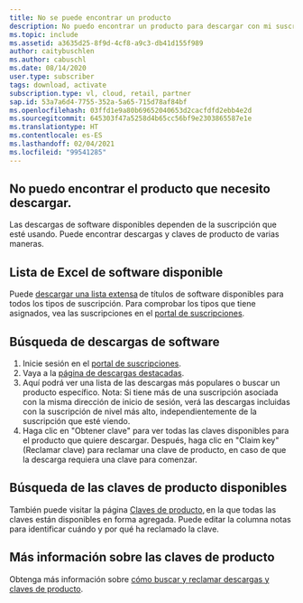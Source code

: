 ```yaml
---
title: No se puede encontrar un producto
description: No puedo encontrar un producto para descargar con mi suscripción de Visual Studio.
ms.topic: include
ms.assetid: a3635d25-8f9d-4cf8-a9c3-db41d155f989
author: caitybuschlen
ms.author: cabuschl
ms.date: 08/14/2020
user.type: subscriber
tags: download, activate
subscription.type: vl, cloud, retail, partner
sap.id: 53a7a6d4-7755-352a-5a65-715d78af84bf
ms.openlocfilehash: 03ffd1e9a80b69652040653d2cacfdfd2ebb4e2d
ms.sourcegitcommit: 645303f47a5258d4b65cc56bf9e2303865587e1e
ms.translationtype: HT
ms.contentlocale: es-ES
ms.lasthandoff: 02/04/2021
ms.locfileid: "99541285"
---
```

## <a name="im-unable-to-locate-the-product-i-need-to-download"></a>No puedo encontrar el producto que necesito descargar.

Las descargas de software disponibles dependen de la suscripción que esté usando. Puede encontrar descargas y claves de producto de varias maneras. 

## <a name="excel-list-of-available-software"></a>Lista de Excel de software disponible 
Puede [descargar una lista extensa](https://download.microsoft.com/download/1/5/4/15454442-CF17-47B9-A65D-DF84EF88511B/Visual_Studio_by_Subscription_Level.xlsx) de títulos de software disponibles para todos los tipos de suscripción. Para comprobar los tipos que tiene asignados, vea las suscripciones en el [portal de suscripciones](https://my.visualstudio.com/benefits).   

## <a name="find-software-downloads"></a>Búsqueda de descargas de software 
1. Inicie sesión en el [portal de suscripciones](https://my.visualstudio.com/benefits).  
1. Vaya a la [página de descargas destacadas](https://my.visualstudio.com/downloads/featured).  
1. Aquí podrá ver una lista de las descargas más populares o buscar un producto específico. Nota: Si tiene más de una suscripción asociada con la misma dirección de inicio de sesión, verá las descargas incluidas con la suscripción de nivel más alto, independientemente de la suscripción que esté viendo.
1. Haga clic en "Obtener clave" para ver todas las claves disponibles para el producto que quiere descargar. Después, haga clic en "Claim key" (Reclamar clave) para reclamar una clave de producto, en caso de que la descarga requiera una clave para comenzar. 

## <a name="find-available-product-keys"></a>Búsqueda de las claves de producto disponibles
También puede visitar la página [Claves de producto](https://my.visualstudio.com/productkeys), en la que todas las claves están disponibles en forma agregada. Puede editar la columna notas para identificar cuándo y por qué ha reclamado la clave. 

## <a name="more-information-about-product-keys"></a>Más información sobre las claves de producto
Obtenga más información sobre [cómo buscar y reclamar descargas y claves de producto](https://docs.microsoft.com/visualstudio/subscriptions/find-keys).  